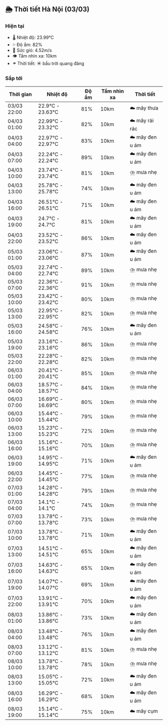 ## 🌦️ Thời tiết Hà Nội (03/03)

### Hiện tại

- 🌡️ Nhiệt độ: 23.99℃
- 💦 Độ ẩm: 82%
- 💨 Sức gió: 4.52m/s
- 👁️ Tầm nhìn xa: 10km
- ☂️ Thời tiết: ☀️ bầu trời quang đãng

### Sắp tới

| Thời gian | Nhiệt độ | Độ ẩm | Tầm nhìn xa | Thời tiết |
| --- | --- | --- | --- | --- |
| 03/03 22:00 | 22.9℃ - 23.63℃ | 81% | 10km | ☁️ mây thưa |
| 04/03 01:00 | 22.99℃ - 23.32℃ | 82% | 10km | ☁️ mây rải rác |
| 04/03 04:00 | 22.97℃ - 22.97℃ | 83% | 10km | ☁️ mây đen u ám |
| 04/03 07:00 | 22.24℃ - 22.24℃ | 89% | 10km | ☁️ mây đen u ám |
| 04/03 10:00 | 23.74℃ - 23.74℃ | 81% | 10km | ⛈️ mưa nhẹ |
| 04/03 13:00 | 25.78℃ - 25.78℃ | 74% | 10km | ☁️ mây đen u ám |
| 04/03 16:00 | 26.51℃ - 26.51℃ | 71% | 10km | ☁️ mây đen u ám |
| 04/03 19:00 | 24.7℃ - 24.7℃ | 81% | 10km | ☁️ mây đen u ám |
| 04/03 22:00 | 23.52℃ - 23.52℃ | 86% | 10km | ☁️ mây đen u ám |
| 05/03 01:00 | 23.06℃ - 23.06℃ | 87% | 10km | ☁️ mây đen u ám |
| 05/03 04:00 | 22.74℃ - 22.74℃ | 89% | 10km | ⛈️ mưa nhẹ |
| 05/03 07:00 | 22.36℃ - 22.36℃ | 91% | 10km | ⛈️ mưa nhẹ |
| 05/03 10:00 | 23.42℃ - 23.42℃ | 80% | 10km | ⛈️ mưa nhẹ |
| 05/03 13:00 | 22.95℃ - 22.95℃ | 82% | 10km | ⛈️ mưa nhẹ |
| 05/03 16:00 | 24.58℃ - 24.58℃ | 76% | 10km | ☁️ mây đen u ám |
| 05/03 19:00 | 23.16℃ - 23.16℃ | 86% | 10km | ⛈️ mưa nhẹ |
| 05/03 22:00 | 22.28℃ - 22.28℃ | 82% | 10km | ⛈️ mưa nhẹ |
| 06/03 01:00 | 20.41℃ - 20.41℃ | 85% | 10km | ⛈️ mưa nhẹ |
| 06/03 04:00 | 18.57℃ - 18.57℃ | 84% | 10km | ⛈️ mưa nhẹ |
| 06/03 07:00 | 16.69℃ - 16.69℃ | 80% | 10km | ⛈️ mưa nhẹ |
| 06/03 10:00 | 15.44℃ - 15.44℃ | 79% | 10km | ⛈️ mưa nhẹ |
| 06/03 13:00 | 15.23℃ - 15.23℃ | 72% | 10km | ⛈️ mưa nhẹ |
| 06/03 16:00 | 15.16℃ - 15.16℃ | 70% | 10km | ⛈️ mưa nhẹ |
| 06/03 19:00 | 14.95℃ - 14.95℃ | 71% | 10km | ☁️ mây đen u ám |
| 06/03 22:00 | 14.45℃ - 14.45℃ | 77% | 10km | ⛈️ mưa nhẹ |
| 07/03 01:00 | 14.28℃ - 14.28℃ | 79% | 10km | ⛈️ mưa nhẹ |
| 07/03 04:00 | 14.1℃ - 14.1℃ | 74% | 10km | ⛈️ mưa nhẹ |
| 07/03 07:00 | 13.78℃ - 13.78℃ | 73% | 10km | ⛈️ mưa nhẹ |
| 07/03 10:00 | 13.78℃ - 13.78℃ | 71% | 10km | ☁️ mây đen u ám |
| 07/03 13:00 | 14.51℃ - 14.51℃ | 65% | 10km | ☁️ mây đen u ám |
| 07/03 16:00 | 14.63℃ - 14.63℃ | 65% | 10km | ☁️ mây đen u ám |
| 07/03 19:00 | 14.07℃ - 14.07℃ | 69% | 10km | ☁️ mây đen u ám |
| 07/03 22:00 | 13.91℃ - 13.91℃ | 70% | 10km | ☁️ mây đen u ám |
| 08/03 01:00 | 13.86℃ - 13.86℃ | 73% | 10km | ☁️ mây đen u ám |
| 08/03 04:00 | 13.48℃ - 13.48℃ | 76% | 10km | ☁️ mây đen u ám |
| 08/03 07:00 | 13.12℃ - 13.12℃ | 81% | 10km | ⛈️ mưa nhẹ |
| 08/03 10:00 | 13.78℃ - 13.78℃ | 78% | 10km | ⛈️ mưa nhẹ |
| 08/03 13:00 | 15.05℃ - 15.05℃ | 72% | 10km | ☁️ mây đen u ám |
| 08/03 16:00 | 16.29℃ - 16.29℃ | 68% | 10km | ☁️ mây đen u ám |
| 08/03 19:00 | 15.14℃ - 15.14℃ | 75% | 10km | ☁️ mây cụm |
